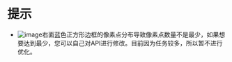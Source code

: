 # 提示
* ![image](https://github.com/Qck320923/Core-API/assets/152294811/2109f114-8d3f-49ef-b168-b0c22de0a9d8)右面蓝色正方形边框的像素点分布导致像素点数量不是最少，如果想要达到最少，您可以自己对API进行修改。目前因为任务较多，所以暂不进行优化。
